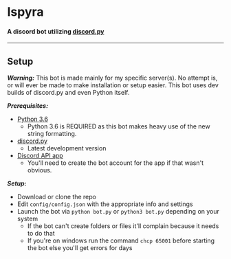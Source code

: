 # **Ispyra**
#### A discord bot utilizing [discord.py](https://github.com/Rapptz/discord.py) 
---

## **Setup**
***Warning:*** This bot is made mainly for my specific server(s). No attempt is, or will ever
be made to make installation or setup easier. This bot uses dev builds of discord.py and even Python itself.

***Prerequisites:***
- [Python 3.6](https://www.python.org/download/pre-releases/)
  - Python 3.6 is REQUIRED as this bot makes heavy use of the new string formatting.
- [discord.py](https://github.com/Rapptz/discord.py)
  - Latest development version
- [Discord API app](https://discordapp.com/developers/applications/me)
  - You'll need to create the bot account for the app if that wasn't obvious.

***Setup:***
- Download or clone the repo
- Edit `config/config.json` with the appropriate info and settings
- Launch the bot via `python bot.py` or `python3 bot.py` depending on your system
  - If the bot can't create folders or files it'll complain because it needs to do that
  - If you're on windows run the command `chcp 65001` before starting the bot else you'll get errors for days
